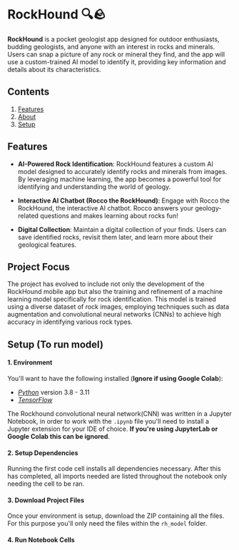 # RockHound 🔍🪨

**RockHound** is a pocket geologist app designed for outdoor enthusiasts, budding geologists, and anyone with an interest in rocks and minerals. Users can snap a picture of any rock or mineral they find, and the app will use a custom-trained AI model to identify it, providing key information and details about its characteristics.

## Contents
1. [Features](#-features)
2. [About](#-about)
3. [Setup](#-setup-(to-run-model))

## Features

- **AI-Powered Rock Identification**: RockHound features a custom AI model designed to accurately identify rocks and minerals from images. By leveraging machine learning, the app becomes a powerful tool for identifying and understanding the world of geology.
  
- **Interactive AI Chatbot (Rocco the RockHound)**: Engage with Rocco the RockHound, the interactive AI chatbot. Rocco answers your geology-related questions and makes learning about rocks fun!

- **Digital Collection**: Maintain a digital collection of your finds. Users can save identified rocks, revisit them later, and learn more about their geological features.

## Project Focus

The project has evolved to include not only the development of the RockHound mobile app but also the training and refinement of a machine learning model specifically for rock identification. This model is trained using a diverse dataset of rock images, employing techniques such as data augmentation and convolutional neural networks (CNNs) to achieve high accuracy in identifying various rock types.

## Setup (To run model)

#### 1. Environment
You'll want to have the following installed (**Ignore if using Google Colab**):
  - [*Python*](https://www.python.org/downloads/) version 3.8 - 3.11
  - [*TensorFlow*](https://www.tensorflow.org/install)
    
The Rockhound convolutional neural network(CNN) was written in a Jupyter Notebook, in order to work with the `.ipynb` file you'll need to install a Jupyter extension for your IDE of choice. **If you're using JupyterLab or Google Colab this can be ignored**.

#### 2. Setup Dependencies
Running the first code cell installs all dependencies necessary. After this has completed, all imports needed are listed throughout the notebook only needing the cell to be ran.

#### 3. Download Project Files
Once your environment is setup, download the ZIP containing all the files. For this purpose you'll only need the files within the `rh_model` folder.

#### 4. Run Notebook Cells
